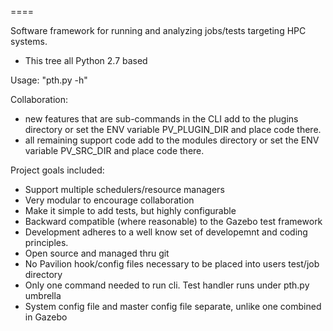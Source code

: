 ====

 Software framework for running and analyzing jobs/tests targeting HPC systems.

- This tree all Python 2.7 based

Usage:
    "pth.py -h"

Collaboration:
  - new features that are sub-commands in the CLI add to the plugins directory or
    set the ENV variable PV_PLUGIN_DIR and place code there.
  - all remaining support code add to the modules directory or set the
    ENV variable PV_SRC_DIR and place code there.

 Project goals included:
   - Support multiple schedulers/resource managers 
   - Very modular to encourage collaboration  
   - Make it simple to add tests, but highly configurable
   - Backward compatible (where reasonable) to the Gazebo test framework
   - Development adheres to a well know set of developemnt and coding principles.
   - Open source and managed thru git  
   - No Pavilion hook/config files necessary to be placed into users test/job directory
   - Only one command needed to run cli. Test handler runs under pth.py umbrella  
   - System config file and master config file separate, unlike one combined in Gazebo

